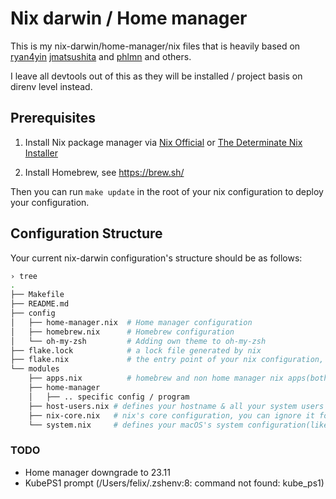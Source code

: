 # Nix darwin / Home manager

This is my nix-darwin/home-manager/nix files that is heavily based on [ryan4yin](https://github.com/ryan4yin/nix-darwin-kickstarter) [jmatsushita](https://gist.github.com/jmatsushita/5c50ef14b4b96cb24ae5268dab613050) and [phlmn](https://github.com/phlmn/nix-darwin-config/tree/main) and others.

I leave all devtools out of this as they will be installed / project basis on direnv level instead.

## Prerequisites


1. Install Nix package manager via [Nix Official](https://nixos.org/download.html#nix-install-macos) or [The Determinate Nix Installer](https://github.com/DeterminateSystems/nix-installer)

2. Install Homebrew, see <https://brew.sh/>

Then you can run `make update` in the root of your nix configuration to deploy your configuration.

## Configuration Structure

Your current nix-darwin configuration's structure should be as follows:

```bash
› tree
.
├── Makefile
├── README.md
├── config
│   ├── home-manager.nix  # Home manager configuration
│   ├── homebrew.nix      # Homebrew configuration
│   └── oh-my-zsh         # Adding own theme to oh-my-zsh
├── flake.lock            # a lock file generated by nix
├── flake.nix             # the entry point of your nix configuration, you need to add your hostname here
└── modules
    ├── apps.nix          # homebrew and non home manager nix apps(both GUI & CLI)
    ├── home-manager
    │   ├── .. specific config / program
    ├── host-users.nix # defines your hostname & all your system users
    ├── nix-core.nix   # nix's core configuration, you can ignore it for now
    └── system.nix     # defines your macOS's system configuration(like dock, trackpad, keyboard, finder, loginwindow, etc.)
```

### TODO
* Home manager downgrade to 23.11
* KubePS1 prompt (/Users/felix/.zshenv:8: command not found: kube_ps1)